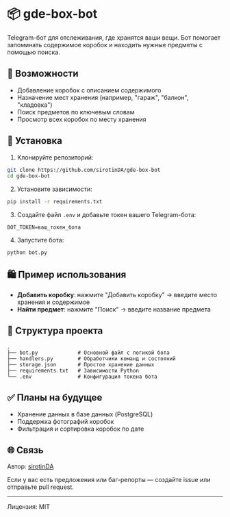 # 📦 gde-box-bot

Telegram-бот для отслеживания, где хранятся ваши вещи. Бот помогает запоминать содержимое коробок и находить нужные предметы с помощью поиска.

## 🚀 Возможности

- Добавление коробок с описанием содержимого
- Назначение мест хранения (например, "гараж", "балкон", "кладовка")
- Поиск предметов по ключевым словам
- Просмотр всех коробок по месту хранения

## 💠 Установка

1. Клонируйте репозиторий:

```bash
git clone https://github.com/sirotinDA/gde-box-bot
cd gde-box-bot
```

2. Установите зависимости:

```bash
pip install -r requirements.txt
```

3. Создайте файл `.env` и добавьте токен вашего Telegram-бота:

```env
BOT_TOKEN=ваш_токен_бота
```

4. Запустите бота:

```bash
python bot.py
```

## 🛍 Пример использования

- **Добавить коробку**: нажмите "Добавить коробку" → введите место хранения и содержимое
- **Найти предмет**: нажмите "Поиск" → введите название предмета

## 📂 Структура проекта

```
.
├── bot.py             # Основной файл с логикой бота
├── handlers.py        # Обработчики команд и состояний
├── storage.json       # Простое хранение данных
├── requirements.txt   # Зависимости Python
└── .env               # Конфигурация токена бота
```

## ✅ Планы на будущее

- Хранение данных в базе данных (PostgreSQL)
- Поддержка фотографий коробок
- Фильтрация и сортировка коробок по дате

## 🌐 Связь

Автор: [sirotinDA](https://github.com/sirotinDA)

Если у вас есть предложения или баг-репорты — создайте issue или отправьте pull request.

---

Лицензия: MIT